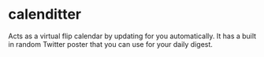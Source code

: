 calenditter
===========

Acts as a virtual flip calendar by updating for you automatically.  It has a built in random Twitter poster that you can use for your daily digest.